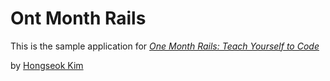 # Ont Month Rails

This is the sample application for
[*One Month Rails: Teach Yourself to Code*](http://onemonthrails.com)

by [Hongseok Kim](http://hondol.net)